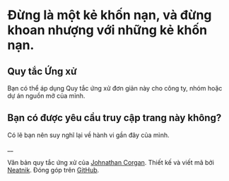 # Đừng là một kẻ khốn nạn, và đừng khoan nhượng với những kẻ khốn nạn.

## Quy tắc Ứng xử

Bạn có thể áp dụng Quy tắc ứng xử đơn giản này cho công ty, nhóm hoặc dự án nguồn mở của mình.

## Bạn có được yêu cầu truy cập trang này không?

Có lẽ bạn nên suy nghĩ lại về hành vi gần đây của mình.

__

Văn bản quy tắc ứng xử của [Johnathan Corgan](https://keybase.io/jcorgan). Thiết kế và viết mã bởi [Neatnik](https://neatnik.net/). Đóng góp trên [GitHub](https://github.com/neatnik/asshole.fyi).

